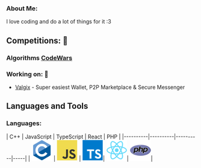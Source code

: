 ### About Me: 
I love coding and do a lot of things for it :3

## Competitions: 🥇

### Algorithms [CodeWars](https://codewars.com/valgixdeveloper/)

### Working on: 🚀

- [Valgix](https://github.com/valgixhub) - Super easiest Wallet, P2P Marketplace & Secure Messenger


## Languages and Tools 
<div>

### Languages:
| C++ | JavaScript | TypeScript | React | PHP |
|----------|----------|----------|-----|
|  <img src="https://github.com/devicons/devicon/blob/master/icons/c/c-original.svg" title="C++"  alt="C++" width="55" height="55"/> |  <img src="https://github.com/devicons/devicon/blob/master/icons/javascript/javascript-original.svg" title="JavaScript" alt="JavaScript" width="55" height="55"/> |  <img src="https://github.com/devicons/devicon/blob/master/icons/typescript/typescript-original.svg" title="TypeScript" alt="TypeScript" width="55" height="55"/>|  <img src="https://github.com/devicons/devicon/blob/master/icons/react/react-original.svg" title="React" alt="React" width="55" height="55"/>|  <img src="https://github.com/devicons/devicon/blob/master/icons/php/php-original.svg" title="PHP" alt="PHP" width="55" height="55"/>|


